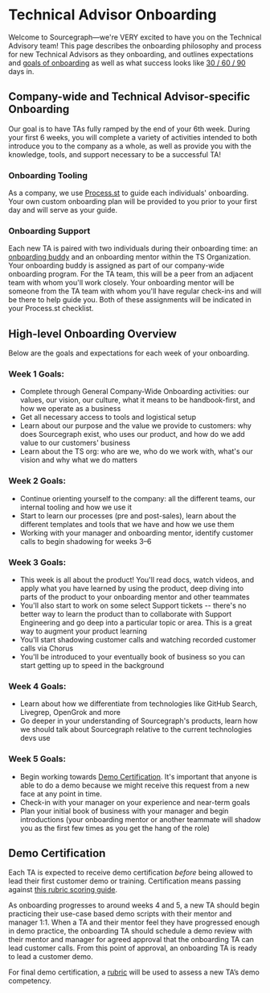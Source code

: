 # Technical Advisor Onboarding

Welcome to Sourcegraph—we're VERY excited to have you on the Technical Advisory team! This page describes the onboarding philosophy and process for new Technical Advisors as they onboarding, and outlines expectations and [goals of onboarding](#high-level-onboarding-overview) as well as what success looks like [30 / 60 / 90](#30-60-90-day-plan) days in.

## Company-wide and Technical Advisor-specific Onboarding

Our goal is to have TAs fully ramped by the end of your 6th week. During your first 6 weeks, you will complete a variety of activities intended to both introduce you to the company as a whole, as well as provide you with the knowledge, tools, and support necessary to be a successful TA!

### Onboarding Tooling

As a company, we use [Process.st](https://app.process.st/reports/) to guide each individuals' onboarding. Your own custom onboarding plan will be provided to you prior to your first day and will serve as your guide.

### Onboarding Support

Each new TA is paired with two individuals during their onboarding time: an [onboarding buddy](../../../../company-info-and-process/onboarding/buddy-program.md) and an onboarding mentor within the TS Organization. Your onboarding buddy is assigned as part of our company-wide onboarding program. For the TA team, this will be a peer from an adjacent team with whom you'll work closely. Your onboarding mentor will be someone from the TA team with whom you'll have regular check-ins and will be there to help guide you. Both of these assignments will be indicated in your Process.st checklist.

## High-level Onboarding Overview

Below are the goals and expectations for each week of your onboarding.

### Week 1 Goals:

- Complete through General Company-Wide Onboarding activities: our values, our vision, our culture, what it means to be handbook-first, and how we operate as a business
- Get all necessary access to tools and logistical setup
- Learn about our purpose and the value we provide to customers: why does Sourcegraph exist, who uses our product, and how do we add value to our customers' business
- Learn about the TS org: who are we, who do we work with, what's our vision and why what we do matters

### Week 2 Goals:

- Continue orienting yourself to the company: all the different teams, our internal tooling and how we use it
- Start to learn our processes (pre and post-sales), learn about the different templates and tools that we have and how we use them
- Working with your manager and onboarding mentor, identify customer calls to begin shadowing for weeks 3–6

### Week 3 Goals:

- This week is all about the product! You'll read docs, watch videos, and apply what you have learned by using the product, deep diving into parts of the product to your onboarding mentor and other teammates
- You'll also start to work on some select Support tickets -- there's no better way to learn the product than to collaborate with Support Engineering and go deep into a particular topic or area. This is a great way to augment your product learning
- You'll start shadowing customer calls and watching recorded customer calls via Chorus
- You'll be introduced to your eventually book of business so you can start getting up to speed in the background

### Week 4 Goals:

- Learn about how we differentiate from technologies like GitHub Search, Livegrep, OpenGrok and more
- Go deeper in your understanding of Sourcegraph's products, learn how we should talk about Sourcegraph relative to the current technologies devs use

### Week 5 Goals:

- Begin working towards [Demo Certification](#ce-demo-certification). It's important that anyone is able to do a demo because we might receive this request from a new face at any point in time.
- Check-in with your manager on your experience and near-term goals
- Plan your initial book of business with your manager and begin introductions (your onboarding mentor or another teammate will shadow you as the first few times as you get the hang of the role)

## Demo Certification

Each TA is expected to receive demo certification _before_ being allowed to lead their first customer demo or training. Certification means passing against [this rubric scoring guide](https://docs.google.com/document/d/1qZ4ctMFcjzDN8fdfKXO3_LcLjRb6UHG6WOWGEbrMmLE/edit).

As onboarding progresses to around weeks 4 and 5, a new TA should begin practicing their use-case based demo scripts with their mentor and manager 1:1. When a TA and their mentor feel they have progressed enough in demo practice, the onboarding TA should schedule a demo review with their mentor and manager for agreed approval that the onboarding TA can lead customer calls. From this point of approval, an onboarding TA is ready to lead a customer demo.

For final demo certification, a [rubric](https://docs.google.com/spreadsheets/d/1sS9asPWG0Dm-mNKtoum1TRTyiPLsb98i-_g4ZNDbGHg/edit#gid=0) will be used to assess a new TA’s demo competency.
